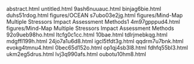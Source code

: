 abstract.html
untitled.html
9ash6nuuauc.html
binjag6bie.html
duhs51rdog.html
figures/OCEAN
s7ubo03e2jg.html
figures/Mind-Map Multiple Stressors Impact Assessment Methods1
4m97gpppud4.html
figures/Mind-Map Multiple Stressors Impact Assessment Methods
92o9ueb98ho.html
ltcfg0c1cc.html
10bae.html
tdlrjmebkqg.html
mdgffl199h.html
24jo7a1u6d8.html
igcl5tfdt3g.html
qqdrm7u7bnk.html
evokg4tmnu4.html
0bec65d152o.html
op1qj4sb3l8.html
fdhfq55bl3.html
ukm2eg5drus.html
lvj3q990afs.html
oubotu10hm8.html